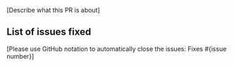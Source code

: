 [Describe what this PR is about]

## List of issues fixed

[Please use GitHub notation to automatically close the issues: Fixes #{issue number}]
